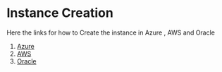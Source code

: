 # Instance Creation

Here the links for how to Create the instance in Azure , AWS and Oracle&#x20;

1. [Azure ](https://learn.microsoft.com/en-us/azure/virtual-machines/linux/quick-create-portal?tabs=ubuntu)
2. [AWS ](https://www.techtarget.com/searchcloudcomputing/tutorial/How-to-create-an-EC2-instance-from-AWS-Console)
3. [Oracle](https://docs.oracle.com/en/cloud/cloud-at-customer/occ-get-started/create-oracle-linux-instance.html#GUID-77D03EFA-ABAA-4ED5-ABC8-9CA756B9D6BF)

